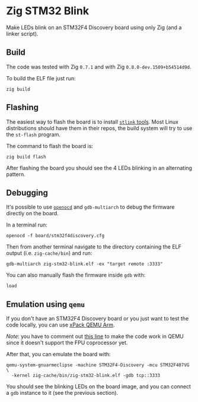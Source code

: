 # Zig STM32 Blink

Make LEDs blink on an STM32F4 Discovery board using only Zig (and a linker script).

## Build

The code was tested with Zig `0.7.1` and with Zig `0.8.0-dev.1509+b54514d9d`.

To build the ELF file just run:

```
zig build
```

## Flashing

The easiest way to flash the board is to install [`stlink`
tools](https://github.com/stlink-org/stlink). Most Linux distributions should have them in their
repos, the build system will try to use the `st-flash` program.

The command to flash the board is:

```
zig build flash
```

After flashing the board you should see the 4 LEDs blinking in an alternating pattern.

## Debugging

It's possible to use [`openocd`](http://openocd.org/) and `gdb-multiarch` to debug the firmware
directly on the board.

In a terminal run:
```
openocd -f board/stm32f4discovery.cfg
```

Then from another terminal navigate to the directory containing the ELF output (i.e.
`zig-cache/bin`) and run:

```
gdb-multiarch zig-stm32-blink.elf -ex "target remote :3333"
```

You can also manually flash the firmware inside `gdb` with:

```
load
```

## Emulation using `qemu`

If you don't have an STM32F4 Discovery board or you just want to test the code locally, you can use
[xPack QEMU Arm](https://xpack.github.io/qemu-arm/install/#manual-install). 

*Note*: you have to comment out [this
line](https://github.com/rbino/zig-stm32-blink/blob/master/src/main.zig#L44) to make the code work
in QEMU since it doesn't support the FPU coprocessor yet.

After that, you can emulate the board with:

```
qemu-system-gnuarmeclipse -machine STM32F4-Discovery -mcu STM32F407VG \
  -kernel zig-cache/bin/zig-stm32-blink.elf -gdb tcp::3333
```

You should see the blinking LEDs on the board image, and you can connect a `gdb` instance to it (see
the previous section).
